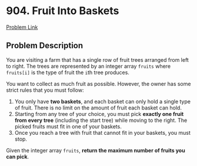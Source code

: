 # 904. Fruit Into Baskets

[Problem Link](https://leetcode.com/problems/fruit-into-baskets/description/)

## Problem Description
You are visiting a farm that has a single row of fruit trees arranged from left to right. The trees are represented by an integer array `fruits` where `fruits[i]` is the type of fruit the `i`th tree produces.

You want to collect as much fruit as possible. However, the owner has some strict rules that you must follow:

1. You only have **two baskets**, and each basket can only hold a single type of fruit. There is no limit on the amount of fruit each basket can hold.
2. Starting from any tree of your choice, you must pick **exactly one fruit from every tree** (including the start tree) while moving to the right. The picked fruits must fit in one of your baskets.
3. Once you reach a tree with fruit that cannot fit in your baskets, you must stop.

Given the integer array `fruits`, **return the maximum number of fruits you can pick**.
